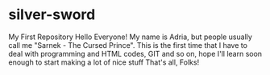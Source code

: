 # silver-sword
My First Repository
Hello Everyone!
My name is Adria, but people usually call me "Sarnek - The Cursed Prince".
This is the first time that I have to deal with programming and HTML codes, GIT and so on, hope I'll learn soon enough to start making a lot of nice stuff 
That's all, Folks!
